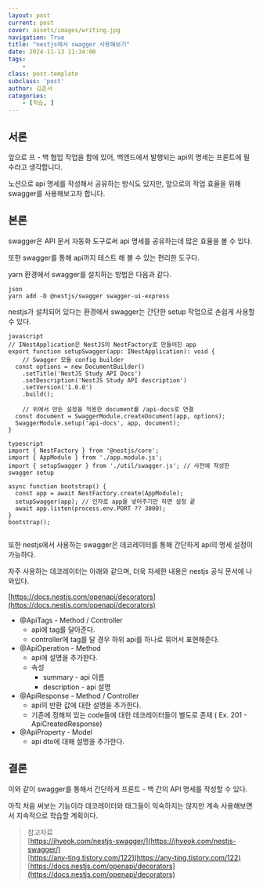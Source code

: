 ```yaml
---
layout: post
current: post
cover: assets/images/writing.jpg
navigation: True
title: "nestjs에서 swagger 사용해보기"
date: 2024-11-13 11:34:00
tags:
    - 
class: post-template
subclass: 'post'
author: 김준서
categories:
    - [학습, ]
---
```



## 서론


앞으로 프 - 백 협업 작업을 함에 있어, 백엔드에서 발행되는 api의 명세는 프론트에 필수라고 생각합니다.


노션으로 api 명세를 작성해서 공유하는 방식도 있지만, 앞으로의 작업 효율을 위해 swagger를 사용해보고자 합니다.


## 본론


swagger은 API 문서 자동화 도구로써 api 명세를 공유하는데 많은 효율을 볼 수 있다.


또한 swagger를 통해 api까지 테스트 해 볼 수 있는 편리한 도구다.


yarn 환경에서 swagger를 설치하는 방법은 다음과 같다.



```
json
yarn add -D @nestjs/swagger swagger-ui-express

```



nestjs가 설치되어 있다는 환경에서 swagger는 간단한 setup 작업으로 손쉽게 사용할 수 있다.



```
javascript
// INestApplication은 NestJS의 NestFactory로 만들어진 app
export function setupSwagger(app: INestApplication): void {
	// Swagger 모듈 config builder
  const options = new DocumentBuilder()
    .setTitle('NestJS Study API Docs')
    .setDescription('NestJS Study API description')
    .setVersion('1.0.0')
    .build();

	// 위에서 만든 설정을 적용한 document를 /api-docs로 연결
  const document = SwaggerModule.createDocument(app, options);
  SwaggerModule.setup('api-docs', app, document);
}

```




```
typescript
import { NestFactory } from '@nestjs/core';
import { AppModule } from './app.module.js';
import { setupSwagger } from './util/swagger.js'; // 사전에 작성한 swagger setup

async function bootstrap() {
  const app = await NestFactory.create(AppModule);
  setupSwagger(app); // 인자로 app을 넣어주기만 하면 설정 끝
  await app.listen(process.env.PORT ?? 3000);
}
bootstrap();


```



또한 nestjs에서 사용하는 swagger은 데코레이터를 통해 간단하게 api의 명세 설정이 가능하다.


자주 사용하는 데코레이터는 아래와 같으며, 더욱 자세한 내용은 nestjs 공식 문서에 나와있다.


[https://docs.nestjs.com/openapi/decorators](https://docs.nestjs.com/openapi/decorators)

- @ApiTags - Method / Controller
	- api에 tag를 달아준다.
	- controller에 tag를 달 경우 하위 api를 하나로 묶어서 표현해준다.
- @ApiOperation - Method
	- api에 설명을 추가한다.
	- 속성
		- summary - api 이름
		- description - api 설명
- @ApiResponse - Method / Controller
	- api의 반환 값에 대한 설명을 추가한다.
	- 기존에 정해져 있는 code들에 대한 데코레이터들이 별도로 존재 ( Ex. 201 - ApiCreatedResponse)
- @ApiProperty - Model
	- api dto에 대해 설명을 추가한다.

## 결론


이와 같이 swagger를 통해서 간단하게 프론트 - 백 간의 API 명세를 작성할 수 있다.


아직 처음 써보는 기능이라 데코레이터와 태그들이 익숙하지는 않지만 계속 사용해보면서 지속적으로 학습할 계획이다.


> 참고자료  
> [https://jhyeok.com/nestjs-swagger/](https://jhyeok.com/nestjs-swagger/)  
> [https://any-ting.tistory.com/122](https://any-ting.tistory.com/122)  
> [https://docs.nestjs.com/openapi/decorators](https://docs.nestjs.com/openapi/decorators)

